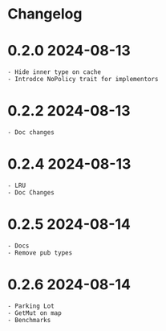 # Changelog

# 0.2.0 2024-08-13
    - Hide inner type on cache
    - Introdce NoPolicy trait for implementors
# 0.2.2 2024-08-13
    - Doc changes
# 0.2.4 2024-08-13
    - LRU
    - Doc Changes
# 0.2.5 2024-08-14
    - Docs
    - Remove pub types
# 0.2.6 2024-08-14
    - Parking Lot
    - GetMut on map
    - Benchmarks